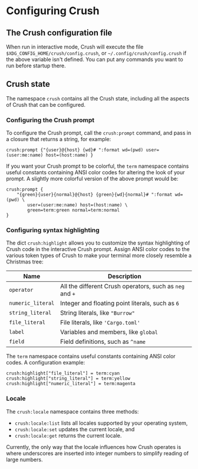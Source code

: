 # Configuring Crush

## The Crush configuration file

When run in interactive mode, Crush will execute the file `$XDG_CONFIG_HOME/crush/config.crush`,
or `~/.config/crush/config.crush` if the above variable isn't defined. You can put any commands
you want to run before startup there.

## Crush state

The namespace `crush` contains all the Crush state, including all the aspects of Crush that
can be configured.

### Configuring the Crush prompt

To configure the Crush prompt, call the `crush:prompt` command, and pass in a closure that
returns a string, for example:

```shell script
crush:prompt {"{user}@{host} {wd}# ":format wd=(pwd) user=(user:me:name) host=(host:name) }
```

If you want your Crush prompt to be colorful, the `term` namespace contains useful
constants containing ANSI color codes for altering the look of your prompt.
A slightly more colorful version of the above prompt would be:

```shell script
crush:prompt {
    "{green}{user}{normal}@{host} {green}{wd}{normal}# ":format wd=(pwd) \
        user=(user:me:name) host=(host:name) \
        green=term:green normal=term:normal
}
```

### Configuring syntax highlighting

The dict `crush:highlight` allows you to customize the syntax highlighting of
Crush code in the interactive Crush prompt. Assign ANSI color codes
to the various token types of Crush to make your terminal more closely
resemble a Christmas tree:

| Name | Description |
| --- | --- |
| `operator` | All the different Crush operators, such as `neg` and `+` |
| `numeric_literal` | Integer and floating point literals, such as `6` |
| `string_literal` | String literals, like `"Burrow"` |
| `file_literal` | File literals, like `'Cargo.toml'` |
| `label` | Variables and members, like `global` |
| `field` | Field definitions, such as `^name` |

The `term` namespace contains useful constants containing ANSI color codes.
A configuration example:

```shell script
crush:highlight["file_literal"] = term:cyan
crush:highlight["string_literal"] = term:yellow
crush:highlight["numeric_literal"] = term:magenta
```

### Locale

The `crush:locale` namespace contains three methods:

- `crush:locale:list` lists all locales supported by your operating system,
- `crush:locale:set` updates the current locale, and
- `crush:locale:get` returns the current locale.

Currently, the only way that the locale influences how Crush operates is where
underscores are inserted into integer numbers to simplify reading of large numbers.

